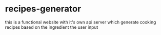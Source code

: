 # recipes-generator
this is a functional website with it's own api server which generate cooking recipes based on the ingredient the user input
